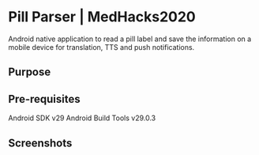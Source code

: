 # Pill Parser | MedHacks2020

Android native application to read a pill label and save the information on a mobile device for translation, TTS and push notifications.

## Purpose

## Pre-requisites

Android SDK v29
Android Build Tools v29.0.3

## Screenshots